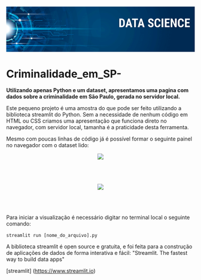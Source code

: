 
<p align="center">
  <img src="https://raw.githubusercontent.com/ka1chou/sigmoidal_data_science/master/Screen%20Shot%202020-06-23%20at%2011.23.58.png" >
</p>


# Criminalidade_em_SP-
**Utilizando apenas Python e um dataset, apresentamos uma pagina com dados sobre a criminalidade em São Paulo, gerada no servidor local.**

<p>   Este pequeno projeto é uma amostra do que pode ser feito utilizando a biblioteca streamlit do Python. Sem a necessidade de nenhum 
código em HTML ou CSS criamos uma apresentação que funciona direto no navegador, com servidor local, tamanha é a praticidade desta 
ferramenta. </p>

<p>

  Mesmo com poucas linhas de código já é possível formar o seguinte painel no navegador com o dataset lido: </br>
  
</p>


<p align="center">
  <img src="https://user-images.githubusercontent.com/45701541/85913672-30246a80-b80d-11ea-8517-9fa7a59bc9ed.png"> 
</p>

</br>
</br>

<p align="center">
  <img src="https://user-images.githubusercontent.com/45701541/85913758-cfe1f880-b80d-11ea-98c0-97c6659abac6.png">
 </p>


</br>
</br>


<p> 
  Para iniciar a visualização é necessário digitar no terminal local o seguinte comando: </br>
  
  ```
  streamlit run [nome_do_arquivo].py
  
  ```
  
</p>
  

<p> A biblioteca streamlit é open source e gratuita, e foi feita para a construção de aplicações de dados de forma interativa 
e fácil: "Streamlit. The fastest way to build data apps"

[streamlit] (https://www.streamlit.io)

</p>

